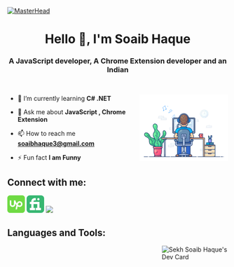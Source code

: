 [![MasterHead](./img/banner.gif)](https://github.com/SoaibHaque)
<h1 align="center">Hello 👋, I'm Soaib Haque</h1>
<h3 align="center">A JavaScript developer, A Chrome Extension developer and an Indian</h3>
<br>

<img align="right" width="40%" src="./img/coding.gif"></img>

- 🌱 I’m currently learning **C# .NET**

- 💬 Ask me about **JavaScript , Chrome Extension**

- 📫 How to reach me **soaibhaque3@gmail.com**

- ⚡ Fun fact **I am Funny**


<h2>Connect with me:</h2>

<a href="https://www.upwork.com/freelancers/~0121e346d19424d387" target="_blank"><img width="40px" src="./img/icon/upwork.svg"></a>
<a href="https://www.fiverr.com/sekhsoaibhaque"><img width="40px" src="./img/icon/fiverr.svg"></a>
<a href="https://www.linkedin.com/in/soaib-haque-905221203"><img width="40px" src="./img/icon/likedin.svg"></a>

<h2>Languages and Tools:</h2>

<a href="https://app.daily.dev/soaibhaque"><img align="right" width="30%" src="https://api.daily.dev/devcards/c3786868db4349c0b53d0141b8409c24.png?r=4bl" width="400" alt="Sekh Soaib Haque's Dev Card"/></a>